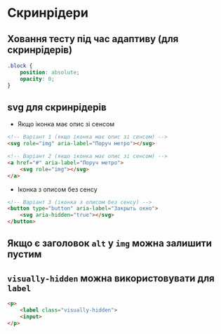 # Cкринрідери

## Ховання тесту під час адаптиву (для скринрідерів)

```css
.block {
    position: absolute;
    opacity: 0;
}
```

## svg для скринрідерів

-   Якщо іконка має опис зі сенсом

```html
<!-- Варіант 1 (якщо іконка має опис зі сенсом) -->
<svg role="img" aria-label="Поруч метро"></svg>

<!-- Варіант 2 (якщо іконка має опис зі сенсом) -->
<a href="#" aria-label="Поруч метро">
    <svg role="img"></svg>
</a>
```

-   Іконка з описом без сенсу

```html
<!-- Варіант 3 (іконка з описом без сенсу) -->
<button type="button" aria-label="Закрыть окно">
    <svg aria-hidden="true"></svg>
</button>
```

## Якщо є заголовок `alt` у `img` можна залишити пустим

## `visually-hidden` можна використовувати для `label`

```html
<p>
    <label class="visually-hidden">
    <input>
</p>
```

